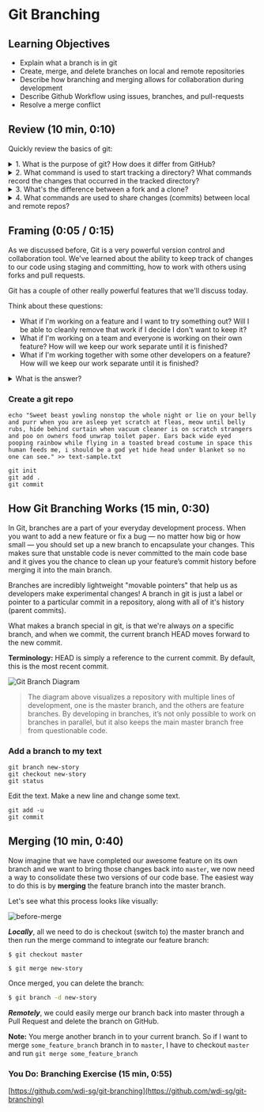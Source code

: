 # Git Branching

## Learning Objectives
- Explain what a branch is in git
- Create, merge, and delete branches on local and remote repositories
- Describe how branching and merging allows for collaboration during development
- Describe Github Workflow using issues, branches, and pull-requests
- Resolve a merge conflict



## Review (10 min, 0:10)

Quickly review the basics of git:

<details>
<summary>1. What is the purpose of git? How does it differ from GitHub?</summary>

> **Git** is a version control system allowing us to easily track files, manage changes and move between versions.
>
> **GitHub** is a web application that hosts remote repositories and allows developers to easily host and share code.

</details>



<details>
<summary>2. What command is used to start tracking a directory? What commands record the changes that occurred in the tracked directory?</summary>

> `$ git init` - create an empty Git repo
>
> `$ git add <file-path>` - stage file(s) for commit
>
> `$ git commit -m "message"` - commit staged files

</details>



<details>
<summary>3. What's the difference between a fork and a clone?</summary>

> A fork is when you copy a repository on GitHub to your own GitHub account.
>
> A clone is when you download a remote repository (likely from GitHub) to your local file system.

</details>



<details>
<summary>4. What commands are used to share changes (commits) between local and remote repos?</summary>

> `$ git remote add <remote_name> <remote_url>` - add a remote repo with a given name and url
>
> `$ git push <remote_name> <branch_name>` - update a remote repo with commits from a branch of a local repo
>
> `$ git pull <remote_name> <branch_name>` - update a local repo with commits from a branch of a remote repo

</details>



## Framing (0:05 / 0:15)

As we discussed before, Git is a very powerful version control and collaboration tool. We've learned about the ability to keep track of changes to our code using staging and committing, how to work with others using  forks and pull requests.


Git has a couple of other really powerful features that we'll discuss today.


Think about these questions:

- What if I'm working on a feature and I want to try something out? Will I be able to cleanly remove that work if I decide I don't want to keep it?
- What if I'm working on a team and everyone is working on their own feature? How will we keep our work separate until it is finished?
- What if I'm working together with some other developers on a feature? How will we keep our work separate until it is finished?



<details>

​	<summary>What is the answer?</summary>

​	Branching.

</details>


### Create a git repo
```
echo "Sweet beast yowling nonstop the whole night or lie on your belly and purr when you are asleep yet scratch at fleas, meow until belly rubs, hide behind curtain when vacuum cleaner is on scratch strangers and poo on owners food unwrap toilet paper. Ears back wide eyed pooping rainbow while flying in a toasted bread costume in space this human feeds me, i should be a god yet hide head under blanket so no one can see." >> text-sample.txt
```

```
git init
git add .
git commit
```

## How Git Branching Works (15 min, 0:30)

In Git, branches are a part of your everyday development process. When you want to add a new feature or fix a bug — no matter how big or how small — you should set up a new branch to encapsulate your changes. This makes sure that unstable code is never committed to the main code base and it gives you the chance to clean up your feature’s commit history before merging it into the main branch.

Branches are incredibly lightweight "movable pointers" that help us as developers make experimental changes! A branch in git is just a label or pointer to a particular commit in a repository, along with all of it's history (parent commits).

What makes a branch special in git, is that we're always *on* a specific branch, and when we commit, the current branch HEAD moves forward to the new commit.

**Terminology:** HEAD is simply a reference to the current commit. By default, this is the most recent commit.

![Git Branch Diagram](https://git.generalassemb.ly/dc-wdi-fundamentals/git-branching/raw/master/images/branching.png)

> The diagram above visualizes a repository with multiple lines of development, one is the master branch, and the others are feature branches. By developing in branches, it’s not only possible to work on branches in parallel, but it also keeps the main master branch free from questionable code.


### Add a branch to my text
```
git branch new-story
git checkout new-story
git status
```

Edit the text. Make a new line and change some text.
```
git add -u
git commit
```

## Merging (10 min, 0:40)

Now imagine that we have completed our awesome feature on its own branch and we want to bring those changes back into `master`, we now need a way to consolidate these two versions of our code base. The easiest way to do this is by  **merging** the feature branch into the master branch.

Let's see what this process looks like visually:

![before-merge](https://git.generalassemb.ly/dc-wdi-fundamentals/git-branching/raw/master/images/merging.png)

***Locally***, all we need to do is checkout (switch to) the master branch and then run the merge command to integrate our feature branch:

```
$ git checkout master
```

```
$ git merge new-story
```


Once merged, you can delete the branch:

```bash
$ git branch -d new-story
```
***Remotely***, we could easily merge our branch back into master through a Pull Request and delete the branch on GitHub.

**Note:** You merge another branch in to your current branch. So if I want to merge `some_feature_branch` branch in to `master`, I have to checkout `master` and run `git merge some_feature_branch`

### You Do: Branching Exercise (15 min, 0:55)
[https://github.com/wdi-sg/git-branching](https://github.com/wdi-sg/git-branching)
